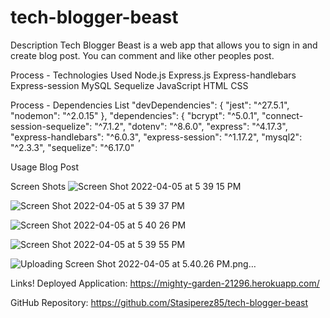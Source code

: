 # tech-blogger-beast
Description
Tech Blogger Beast is a web app that allows you to sign in and create blog post. You can comment and like other peoples post.

Process - Technologies Used
Node.js Express.js Express-handlebars Express-session MySQL Sequelize JavaScript HTML CSS

Process - Dependencies List
"devDependencies": { "jest": "^27.5.1", "nodemon": "^2.0.15" }, "dependencies": { "bcrypt": "^5.0.1", "connect-session-sequelize": "^7.1.2", "dotenv": "^8.6.0", "express": "^4.17.3", "express-handlebars": "^6.0.3", "express-session": "^1.17.2", "mysql2": "^2.3.3", "sequelize": "^6.17.0"

Usage
Blog Post

Screen Shots
![Screen Shot 2022-04-05 at 5 39 15 PM](https://user-images.githubusercontent.com/78401136/161868476-6ca4d48a-a183-4888-890b-ff7db9421982.png)

![Screen Shot 2022-04-05 at 5 39 37 PM](https://user-images.githubusercontent.com/78401136/161868490-3f2ac47f-1dad-4f57-be85-d911f806c9d8.png)

![Screen Shot 2022-04-05 at 5 40 26 PM](https://user-images.githubusercontent.com/78401136/161868518-7aa33dec-9c00-4f0a-9a5b-20e36b4f66f8.png)

![Screen Shot 2022-04-05 at 5 39 55 PM](https://user-images.githubusercontent.com/78401136/161868522-f132c0c6-d62d-4de0-b20b-77b8bfae1dc5.png)

 ![Uploading Screen Shot 2022-04-05 at 5.40.26 PM.png…]()
 
Links!
Deployed Application: https://mighty-garden-21296.herokuapp.com/


GitHub Repository: https://github.com/Stasiperez85/tech-blogger-beast
